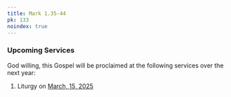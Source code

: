 ```yaml
---
title: Mark 1.35-44
pk: 133
noindex: true
---
```


### Upcoming Services

God willing, this Gospel will be proclaimed at the following services over the next year:


1. Liturgy on [March, 15, 2025](https://orthocal.info/readings/gregorian/2025/03/15/)
